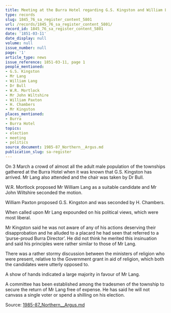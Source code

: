 ```yaml
---
title: Meeting at the Burra Hotel regarding G.S. Kingston and William Lang
type: records
slug: 1845_76_sa_register_content_5801
url: /records/1845_76_sa_register_content_5801/
record_id: 1845_76_sa_register_content_5801
date: '1851-03-11'
date_display: null
volume: null
issue_number: null
page: '1'
article_type: news
issue_reference: 1851-03-11, page 1
people_mentioned:
- G.S. Kingston
- Mr Lang
- William Lang
- Dr Bull
- W.R. Mortlock
- Mr John Wiltshire
- William Paxton
- H. Chambers
- Mr Kingston
places_mentioned:
- Burra
- Burra Hotel
topics:
- election
- meeting
- politics
source_document: 1985-87_Northern__Argus.md
publication_slug: sa-register
---
```


On 3 March a crowd of almost all the adult male population of the townships gathered at the Burra Hotel when it was known that G.S. Kingston has arrived.  Mr Lang also attended and the chair was taken by Dr Bull.

W.R. Mortlock proposed Mr William Lang as a suitable candidate and Mr John Wiltshire seconded the motion.

William Paxton proposed G.S. Kingston and was seconded by H. Chambers.

When called upon Mr Lang expounded on his political views, which were most liberal.

Mr Kingston said he was not aware of any of his actions deserving their disapprobation and he alluded to a placard he had seen that referred to a ‘purse-proud Burra Director’.   He did not think he merited this insinuation and said his principles were rather similar to those of Mr Lang.

There was a rather stormy discussion between the ministers of religion who were present, relative to the Government grant in aid of religion, which both the candidates were utterly opposed to.

A show of hands indicated a large majority in favour of Mr Lang.

A committee has been established among the tradesmen of the township to secure the return of Mr Lang free of expense.  He has said he will not canvass a single voter or spend a shilling on his election.

Source: [1985-87_Northern__Argus.md](/downloads/markdown/1985-87_Northern__Argus.md)
